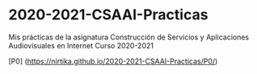 # 2020-2021-CSAAI-Practicas

Mis prácticas de la asignatura Construcción de Servicios y Aplicaciones Audiovisuales en Internet Curso 2020-2021

[P0] (https://nirtika.github.io/2020-2021-CSAAI-Practicas/P0/)
